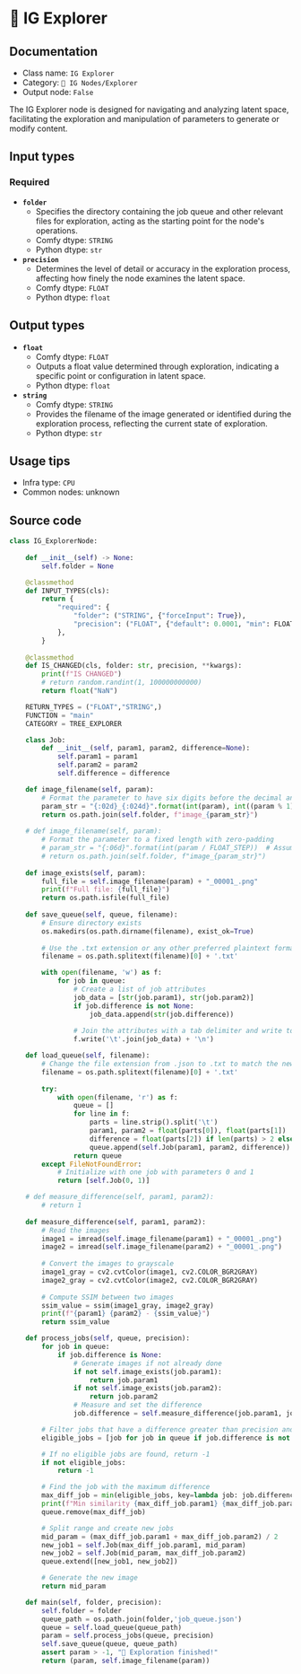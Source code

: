 # 🤖 IG Explorer
## Documentation
- Class name: `IG Explorer`
- Category: `🐓 IG Nodes/Explorer`
- Output node: `False`

The IG Explorer node is designed for navigating and analyzing latent space, facilitating the exploration and manipulation of parameters to generate or modify content.
## Input types
### Required
- **`folder`**
    - Specifies the directory containing the job queue and other relevant files for exploration, acting as the starting point for the node's operations.
    - Comfy dtype: `STRING`
    - Python dtype: `str`
- **`precision`**
    - Determines the level of detail or accuracy in the exploration process, affecting how finely the node examines the latent space.
    - Comfy dtype: `FLOAT`
    - Python dtype: `float`
## Output types
- **`float`**
    - Comfy dtype: `FLOAT`
    - Outputs a float value determined through exploration, indicating a specific point or configuration in latent space.
    - Python dtype: `float`
- **`string`**
    - Comfy dtype: `STRING`
    - Provides the filename of the image generated or identified during the exploration process, reflecting the current state of exploration.
    - Python dtype: `str`
## Usage tips
- Infra type: `CPU`
- Common nodes: unknown


## Source code
```python
class IG_ExplorerNode:
    
    def __init__(self) -> None:
        self.folder = None

    @classmethod
    def INPUT_TYPES(cls):
        return {
            "required": {
                "folder": ("STRING", {"forceInput": True}),
                "precision": ("FLOAT", {"default": 0.0001, "min": FLOAT_STEP, "max": 1, "step": FLOAT_STEP})
            },
        }
    
    @classmethod
    def IS_CHANGED(cls, folder: str, precision, **kwargs):
        print(f"IS CHANGED")
        # return random.randint(1, 100000000000)
        return float("NaN")

    RETURN_TYPES = ("FLOAT","STRING",)
    FUNCTION = "main"
    CATEGORY = TREE_EXPLORER

    class Job:
        def __init__(self, param1, param2, difference=None):
            self.param1 = param1
            self.param2 = param2
            self.difference = difference

    def image_filename(self, param):
        # Format the parameter to have six digits before the decimal and six digits after
        param_str = "{:02d}_{:024d}".format(int(param), int((param % 1) * 1000000000000000000000000))
        return os.path.join(self.folder, f"image_{param_str}")
    
    # def image_filename(self, param):
        # Format the parameter to a fixed length with zero-padding
        # param_str = "{:06d}".format(int(param / FLOAT_STEP))  # Assuming param is a float
        # return os.path.join(self.folder, f"image_{param_str}")
    
    def image_exists(self, param):
        full_file = self.image_filename(param) + "_00001_.png"
        print(f"Full file: {full_file}")
        return os.path.isfile(full_file)
    
    def save_queue(self, queue, filename):
        # Ensure directory exists
        os.makedirs(os.path.dirname(filename), exist_ok=True)
        
        # Use the .txt extension or any other preferred plaintext format
        filename = os.path.splitext(filename)[0] + '.txt'

        with open(filename, 'w') as f:
            for job in queue:
                # Create a list of job attributes
                job_data = [str(job.param1), str(job.param2)]
                if job.difference is not None:
                    job_data.append(str(job.difference))
                
                # Join the attributes with a tab delimiter and write to the file
                f.write('\t'.join(job_data) + '\n')

    def load_queue(self, filename):
        # Change the file extension from .json to .txt to match the new format
        filename = os.path.splitext(filename)[0] + '.txt'
        
        try:
            with open(filename, 'r') as f:
                queue = []
                for line in f:
                    parts = line.strip().split('\t')
                    param1, param2 = float(parts[0]), float(parts[1])
                    difference = float(parts[2]) if len(parts) > 2 else None
                    queue.append(self.Job(param1, param2, difference))
                return queue
        except FileNotFoundError:
            # Initialize with one job with parameters 0 and 1
            return [self.Job(0, 1)]

    # def measure_difference(self, param1, param2):
        # return 1
    
    def measure_difference(self, param1, param2):
        # Read the images
        image1 = imread(self.image_filename(param1) + "_00001_.png")
        image2 = imread(self.image_filename(param2) + "_00001_.png")
        
        # Convert the images to grayscale
        image1_gray = cv2.cvtColor(image1, cv2.COLOR_BGR2GRAY)
        image2_gray = cv2.cvtColor(image2, cv2.COLOR_BGR2GRAY)
        
        # Compute SSIM between two images
        ssim_value = ssim(image1_gray, image2_gray)
        print(f"{param1} {param2} - {ssim_value}")
        return ssim_value

    def process_jobs(self, queue, precision):
        for job in queue:
            if job.difference is None:
                # Generate images if not already done
                if not self.image_exists(job.param1):
                    return job.param1
                if not self.image_exists(job.param2):
                    return job.param2
                # Measure and set the difference
                job.difference = self.measure_difference(job.param1, job.param2)

        # Filter jobs that have a difference greater than precision and have a measured difference
        eligible_jobs = [job for job in queue if job.difference is not None and abs(job.param1 - job.param2) > precision]

        # If no eligible jobs are found, return -1
        if not eligible_jobs:
            return -1

        # Find the job with the maximum difference
        max_diff_job = min(eligible_jobs, key=lambda job: job.difference)
        print(f"Min similarity {max_diff_job.param1} {max_diff_job.param2} {max_diff_job.difference}")
        queue.remove(max_diff_job)

        # Split range and create new jobs
        mid_param = (max_diff_job.param1 + max_diff_job.param2) / 2
        new_job1 = self.Job(max_diff_job.param1, mid_param)
        new_job2 = self.Job(mid_param, max_diff_job.param2)
        queue.extend([new_job1, new_job2])

        # Generate the new image
        return mid_param

    def main(self, folder, precision):
        self.folder = folder
        queue_path = os.path.join(folder,'job_queue.json')
        queue = self.load_queue(queue_path)
        param = self.process_jobs(queue, precision)
        self.save_queue(queue, queue_path)
        assert param > -1, "🤖 Exploration finished!"
        return (param, self.image_filename(param))

```
